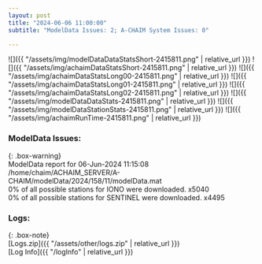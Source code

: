 ```yaml
---
layout: post
title: "2024-06-06 11:00:00"
subtitle: "ModelData Issues: 2; A-CHAIM System Issues: 0"

---
```


![]({{ "/assets/img/modelDataDataStatsShort-2415811.png" | relative_url }})
![]({{ "/assets/img/achaimDataStatsShort-2415811.png" | relative_url }})
![]({{ "/assets/img/achaimDataStatsLong00-2415811.png" | relative_url }})
![]({{ "/assets/img/achaimDataStatsLong01-2415811.png" | relative_url }})
![]({{ "/assets/img/achaimDataStatsLong02-2415811.png" | relative_url }})
![]({{ "/assets/img/modelDataDataStats-2415811.png" | relative_url }})
![]({{ "/assets/img/modelDataStationStats-2415811.png" | relative_url }})
![]({{ "/assets/img/achaimRunTime-2415811.png" | relative_url }})


### ModelData Issues:  
  
{: .box-warning}  
 ModelData report for 06-Jun-2024 11:15:08   
 /home/chaim/ACHAIM_SERVER/A-CHAIM/modelData/2024/158/11/modelData.mat   
 0% of all possible stations for IONO were downloaded. x5040   
 0% of all possible stations for SENTINEL were downloaded. x4495   
  


### Logs:  
  
{: .box-note}  
[Logs.zip]({{ "/assets/other/logs.zip" | relative_url }})  
[Log Info]({{ "/logInfo" | relative_url }})  
